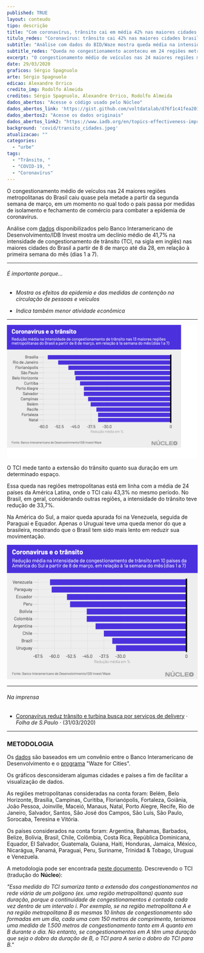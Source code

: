 ```yaml
---
published: TRUE
layout: conteudo
tipo: descrição
title: "Com coronavírus, trânsito cai em média 42% nas maiores cidades brasileiras em março"
titulo_redes: "Coronavírus: trânsito cai 42% nas maiores cidades brasileiras"
subtitle: "Análise com dados do BID/Waze mostra queda média na intensidade de congestionamento de 24 regiões metropolitanas do Brasil. No país, redução em geral foi de 33%"
subtitle_redes: "Queda no congestionamento aconteceu em 24 regiões metropolitanas."
excerpt: "O congestionamento médio de veículos nas 24 maiores regiões metropolitanas do Brasil caiu quase pela metade a partir da segunda semana de março, em um momento no qual todo o país passa por medidas de isolamento e fechamento de comércio para combater a epidemia de coronavírus."
date: 29/03/2020
graficos: Sérgio Spagnuolo
arte: Sérgio Spagnuolo
edicao: Alexandre Orrico
credito_img: Rodolfo Almeida
creditos: Sérgio Spagnuolo, Alexandre Orrico, Rodolfo Almeida
dados_abertos: "Acesse o código usado pelo Núcleo"
dados_abertos_link: 'https://gist.github.com/voltdatalab/d76f1c41fea201c926bf141afc140dc4'
dados_abertos2: "Acesse os dados originais"
dados_abertos_link2: "https://www.iadb.org/en/topics-effectiveness-improving-lives/coronavirus-impact-dashboard"
background: 'covid/transito_cidades.jpeg'
atualizacao: ""
categories:
  - "urbe"
tags:
  - "Trânsito, "
  - "COVID-19, "
  - "Coronavírus"
---
```


O congestionamento médio de veículos nas 24 maiores regiões metropolitanas do Brasil caiu quase pela metade a partir da segunda semana de março, em um momento no qual todo o país passa por medidas de isolamento e fechamento de comércio para combater a epidemia de coronavírus.

Análise com [dados](https://www.iadb.org/en/topics-effectiveness-improving-lives/coronavirus-impact-dashboard) disponibilizados pelo Banco Interamericano de Desenvolvimento/IDB Invest mostra um declínio médio de 41,7% na intensidade de congestionamento de trânsito (TCI, na sigla em inglês) nas maiores cidades do Brasil a partir de 8 de março até dia 28, em relação à primeira semana do mês (dias 1 a 7).

---

###### É importante porque...

- *Mostra os efeitos da epidemia e das medidas de contenção na circulação de pessoas e veículos*

- *Indica também menor atividade econômica*

---

![grafico cidades trânsito](../img/covid/transito_cidades.png)

O TCI mede tanto a extensão do trânsito quanto sua duração em um determinado espaço.

Essa queda nas regiões metropolitanas está em linha com a média de 24 países da América Latina, onde o TCI caiu 43,3% no mesmo período. No Brasil, em geral, considerando outras regiões, a intensidade do trânsito teve redução de 33,7%.

Na América do Sul, a maior queda apurada foi na Venezuela, seguida de Paraguai e Equador. Apenas o Uruguai teve uma queda menor do que a brasileira, mostrando que o Brasil tem sido mais lento em reduzir sua movimentação.

![grafico cidades trânsito](../img/covid/transito_paises.png)

---

###### Na imprensa

* [Coronavírus reduz trânsito e turbina busca por serviços de delivery](https://www1.folha.uol.com.br/cotidiano/2020/03/coronavirus-reduz-transito-e-turbina-busca-por-servicos-de-delivery.shtml) &sdot; *Folha de S.Paulo* &sdot; (31/03/2020)

---

### METODOLOGIA

Os [dados](https://www.iadb.org/en/topics-effectiveness-improving-lives/coronavirus-impact-dashboard) são baseados em um convênio entre o Banco Interamericano de Desenvolvimento e o [programa](https://www.waze.com/en/ccp) "Waze for Cities".

Os gráficos desconsideram algumas cidades e países a fim de facilitar a visualização de dados.

As regiões metropolitanas consideradas na conta foram: Belém, Belo Horizonte, Brasília, Campinas, Curitiba, Florianópolis, Fortaleza, Goiânia, João Pessoa, Joinville, Maceió, Manaus, Natal, Porto Alegre, Recife, Rio de Janeiro, Salvador, Santos, São José dos Campos, São Luís, São Paulo, Sorocaba, Teresina e Vitória.

Os países considerados na conta foram: Argentina, Bahamas, Barbados, Belize, Bolívia, Brasil, Chile, Colômbia, Costa Rica, República Dominicana, Equador, El Salvador, Guatemala, Guiana, Haiti, Honduras, Jamaica, México, Nicarágua, Panamá, Paraguai, Peru, Suriname, Trinidad & Tobago, Uruguai e Venezuela.

A metodologia pode ser encontrada [neste documento](http://idbdocs.iadb.org/wsdocs/getdocument.aspx?docnum=EZSHARE-1350314980-529). Descrevendo o TCI (tradução do **Núcleo**):

_"Essa medida do TCI sumariza tanto a extensão dos congestionamentos na rede viária de um polígono (ex. uma região metropolitana) quanto sua duração, porque a continuidade de congestionamentos é contada cada vez dentro de um intervalo i. Por exemplo, se na região metropolitana A e na região metropolitana B as mesmas 10 linhas de congestionamento são formadas em um dia, cada uma com 150 metros de comprimento, teríamos uma medida de 1.500 metros de congestionamento tanto em A quanto em B durante o dia. No entanto, se congestionamentos em A têm uma duração que seja o dobro da duração de B, o TCI para A seria o dobro do TCI para B."_
